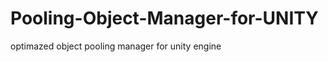 Pooling-Object-Manager-for-UNITY
======================

optimazed object pooling manager for unity engine

